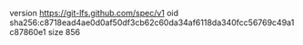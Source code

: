 version https://git-lfs.github.com/spec/v1
oid sha256:c8718ead4ae0d0af50df3cb62c60da34af6118da340fcc56769c49a1c87860e1
size 856
